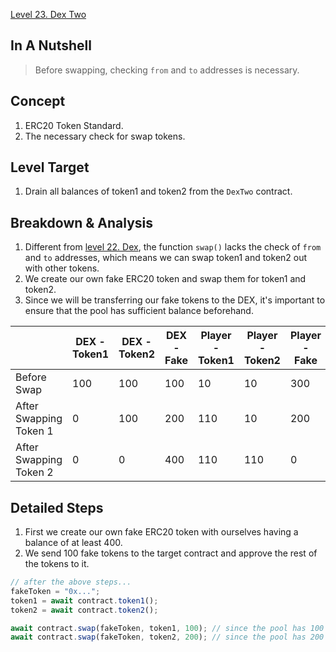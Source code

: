 [Level 23. Dex Two](https://ethernaut.openzeppelin.com/level/23)

## In A Nutshell

> Before swapping, checking `from` and `to` addresses is necessary.

## Concept

1. ERC20 Token Standard.
2. The necessary check for swap tokens.

## Level Target

1. Drain all balances of token1 and token2 from the `DexTwo` contract.

## Breakdown & Analysis

1. Different from [level 22. Dex](https://github.com/timou0911/Ethernaut-Writeup/tree/main/22.%20Dex%20%E2%98%85%E2%98%85%E2%98%86%E2%98%86%E2%98%86), the function `swap()` lacks the check of `from` and `to` addresses, which means we can swap token1 and token2 out with other tokens.
2. We create our own fake ERC20 token and swap them for token1 and token2.
3. Since we will be transferring our fake tokens to the DEX, it's important to ensure that the pool has sufficient balance beforehand.

|              | DEX - Token1 | DEX - Token2 | DEX - Fake | Player - Token1 | Player - Token2 | Player - Fake |
| ------------ |--------------|--------------|------------------|-----------------|-----------------|---------------------|
| Before Swap  |      100     |      100     |        100       |        10       |        10       |         300         |
| After Swapping Token 1 |      0      |      100      |        200        |        110        |        10       |        200       |
| After Swapping Token 2 |      0      |       0       |        400        |        110        |        110      |         0        |

## Detailed Steps

1. First we create our own fake ERC20 token with ourselves having a balance of at least 400.
2. We send 100 fake tokens to the target contract and approve the rest of the tokens to it.

```js
// after the above steps...
fakeToken = "0x...";
token1 = await contract.token1();
token2 = await contract.token2();

await contract.swap(fakeToken, token1, 100); // since the pool has 100 fake tokens, we send another 100 to the pool.
await contract.swap(fakeToken, token2, 200); // since the pool has 200 fake tokens, we send another 200 to the pool.
```

